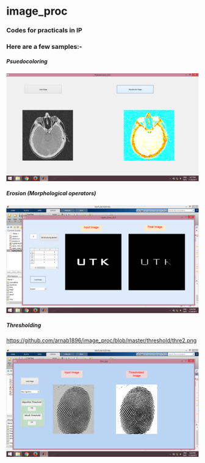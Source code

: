 # image_proc
### Codes for practicals in IP

### Here are a few samples:-

##### Psuedocoloring

![alt text](https://github.com/arnab1896/image_proc/blob/master/psuedocoloring/pseudo.png "Psuedocoloring")

##### Erosion (Morphological operators)

![alt text](https://github.com/arnab1896/image_proc/blob/master/morphological/erosion.png "Erosion")

##### Thresholding

https://github.com/arnab1896/image_proc/blob/master/threshold/thre2.png

![alt text](https://github.com/arnab1896/image_proc/blob/master/threshold/thre3.png "Thresholding")
